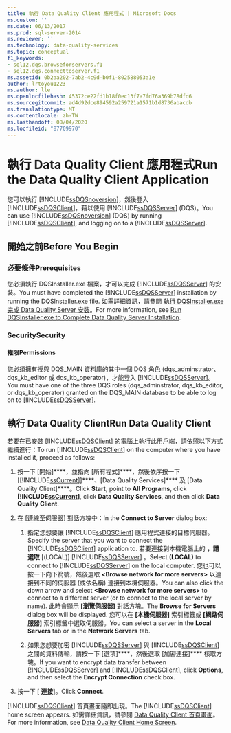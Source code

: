 ```yaml
---
title: 執行 Data Quality Client 應用程式 | Microsoft Docs
ms.custom: ''
ms.date: 06/13/2017
ms.prod: sql-server-2014
ms.reviewer: ''
ms.technology: data-quality-services
ms.topic: conceptual
f1_keywords:
- sql12.dqs.browseforservers.f1
- sql12.dqs.connecttoserver.f1
ms.assetid: 0b2aa202-7ab2-4c9d-b0f1-802588053a1e
author: lrtoyou1223
ms.author: lle
ms.openlocfilehash: 45372ce22fd1b18f0ec13f7a7fd76a369b78dfd6
ms.sourcegitcommit: ad4d92dce894592a259721a1571b1d8736abacdb
ms.translationtype: MT
ms.contentlocale: zh-TW
ms.lasthandoff: 08/04/2020
ms.locfileid: "87709970"
---
```

# <a name="run-the-data-quality-client-application"></a><span data-ttu-id="0b91a-102">執行 Data Quality Client 應用程式</span><span class="sxs-lookup"><span data-stu-id="0b91a-102">Run the Data Quality Client Application</span></span>
  <span data-ttu-id="0b91a-103">您可以執行 [!INCLUDE[ssDQSnoversion](../includes/ssdqsnoversion-md.md)]，然後登入 [!INCLUDE[ssDQSClient](../includes/ssdqsclient-md.md)]，藉以使用 [!INCLUDE[ssDQSServer](../includes/ssdqsserver-md.md)] (DQS)。</span><span class="sxs-lookup"><span data-stu-id="0b91a-103">You can use [!INCLUDE[ssDQSnoversion](../includes/ssdqsnoversion-md.md)] (DQS) by running [!INCLUDE[ssDQSClient](../includes/ssdqsclient-md.md)], and logging on to a [!INCLUDE[ssDQSServer](../includes/ssdqsserver-md.md)].</span></span>  
  
##  <a name="before-you-begin"></a><a name="BeforeYouBegin"></a> <span data-ttu-id="0b91a-104">開始之前</span><span class="sxs-lookup"><span data-stu-id="0b91a-104">Before You Begin</span></span>  
  
###  <a name="prerequisites"></a><a name="Prerequisites"></a> <span data-ttu-id="0b91a-105">必要條件</span><span class="sxs-lookup"><span data-stu-id="0b91a-105">Prerequisites</span></span>  
 <span data-ttu-id="0b91a-106">您必須執行 DQSInstaller.exe 檔案，才可以完成 [!INCLUDE[ssDQSServer](../includes/ssdqsserver-md.md)] 的安裝。</span><span class="sxs-lookup"><span data-stu-id="0b91a-106">You must have completed the [!INCLUDE[ssDQSServer](../includes/ssdqsserver-md.md)] installation by running the DQSInstaller.exe file.</span></span> <span data-ttu-id="0b91a-107">如需詳細資訊，請參閱 [執行 DQSInstaller.exe 完成 Data Quality Server 安裝](install-windows/run-dqsinstaller-exe-to-complete-data-quality-server-installation.md)。</span><span class="sxs-lookup"><span data-stu-id="0b91a-107">For more information, see [Run DQSInstaller.exe to Complete Data Quality Server Installation](install-windows/run-dqsinstaller-exe-to-complete-data-quality-server-installation.md).</span></span>  
  
###  <a name="security"></a><a name="Security"></a> <span data-ttu-id="0b91a-108">Security</span><span class="sxs-lookup"><span data-stu-id="0b91a-108">Security</span></span>  
  
####  <a name="permissions"></a><a name="Permissions"></a> <span data-ttu-id="0b91a-109">權限</span><span class="sxs-lookup"><span data-stu-id="0b91a-109">Permissions</span></span>  
 <span data-ttu-id="0b91a-110">您必須擁有授與 DQS_MAIN 資料庫的其中一個 DQS 角色 (dqs_adminstrator、dqs_kb_editor 或 dqs_kb_operator)，才能登入 [!INCLUDE[ssDQSServer](../includes/ssdqsserver-md.md)]。</span><span class="sxs-lookup"><span data-stu-id="0b91a-110">You must have one of the three DQS roles (dqs_adminstrator, dqs_kb_editor, or dqs_kb_operator) granted on the DQS_MAIN database to be able to log on to [!INCLUDE[ssDQSServer](../includes/ssdqsserver-md.md)].</span></span>  
  
##  <a name="run-data-quality-client"></a><a name="Run"></a><span data-ttu-id="0b91a-111">執行 Data Quality Client</span><span class="sxs-lookup"><span data-stu-id="0b91a-111">Run Data Quality Client</span></span>  
 <span data-ttu-id="0b91a-112">若要在已安裝 [!INCLUDE[ssDQSClient](../includes/ssdqsclient-md.md)] 的電腦上執行此用戶端，請依照以下方式繼續進行：</span><span class="sxs-lookup"><span data-stu-id="0b91a-112">To run [!INCLUDE[ssDQSClient](../includes/ssdqsclient-md.md)] on the computer where you have installed it, proceed as follows:</span></span>  
  
1.  <span data-ttu-id="0b91a-113">按一下 [開始]\*\*\*\*，並指向 [所有程式]\*\*\*\*，然後依序按一下 [[!INCLUDE[ssCurrent](../includes/sscurrent-md.md)]]\*\*\*\*、[Data Quality Services]\*\*\*\* 及 [Data Quality Client]\*\*\*\*。</span><span class="sxs-lookup"><span data-stu-id="0b91a-113">Click **Start**, point to **All Programs**, click **[!INCLUDE[ssCurrent](../includes/sscurrent-md.md)]**, click **Data Quality Services**, and then click **Data Quality Client**.</span></span>  
  
2.  <span data-ttu-id="0b91a-114">在 [連線至伺服器] 對話方塊中：</span><span class="sxs-lookup"><span data-stu-id="0b91a-114">In the **Connect to Server** dialog box:</span></span>  
  
    1.  <span data-ttu-id="0b91a-115">指定您想要讓 [!INCLUDE[ssDQSClient](../includes/ssdqsclient-md.md)] 應用程式連接的目標伺服器。</span><span class="sxs-lookup"><span data-stu-id="0b91a-115">Specify the server that you want to connect the [!INCLUDE[ssDQSClient](../includes/ssdqsclient-md.md)] application to.</span></span> <span data-ttu-id="0b91a-116">若要連接到本機電腦上的 **，請選取** [(LOCAL)] [!INCLUDE[ssDQSServer](../includes/ssdqsserver-md.md)] 。</span><span class="sxs-lookup"><span data-stu-id="0b91a-116">Select **(LOCAL)** to connect to [!INCLUDE[ssDQSServer](../includes/ssdqsserver-md.md)] on the local computer.</span></span> <span data-ttu-id="0b91a-117">您也可以按一下向下箭號，然後選取 **\<Browse network for more servers>** 以連接到不同的伺服器 (或依名稱) 連接到本機伺服器。</span><span class="sxs-lookup"><span data-stu-id="0b91a-117">You can also click the down arrow and select **\<Browse network for more servers>** to connect to a different server (or to connect to the local server by name).</span></span> <span data-ttu-id="0b91a-118">此時會顯示 **[瀏覽伺服器]** 對話方塊。</span><span class="sxs-lookup"><span data-stu-id="0b91a-118">The **Browse for Servers** dialog box will be displayed.</span></span> <span data-ttu-id="0b91a-119">您可以在 **[本機伺服器]** 索引標籤或 **[網路伺服器]** 索引標籤中選取伺服器。</span><span class="sxs-lookup"><span data-stu-id="0b91a-119">You can select a server in the **Local Servers** tab or in the **Network Servers** tab.</span></span>  
  
    2.  <span data-ttu-id="0b91a-120">如果您想要加密 [!INCLUDE[ssDQSServer](../includes/ssdqsserver-md.md)] 與 [!INCLUDE[ssDQSClient](../includes/ssdqsclient-md.md)] 之間的資料傳輸，請按一下 [選項]\*\*\*\*，然後選取 [加密連接]\*\*\*\* 核取方塊。</span><span class="sxs-lookup"><span data-stu-id="0b91a-120">If you want to encrypt data transfer between [!INCLUDE[ssDQSServer](../includes/ssdqsserver-md.md)] and [!INCLUDE[ssDQSClient](../includes/ssdqsclient-md.md)], click **Options**, and then select the **Encrypt Connection** check box.</span></span>  
  
3.  <span data-ttu-id="0b91a-121">按一下 [ **連接**]。</span><span class="sxs-lookup"><span data-stu-id="0b91a-121">Click **Connect**.</span></span>  
  
 <span data-ttu-id="0b91a-122">[!INCLUDE[ssDQSClient](../includes/ssdqsclient-md.md)] 首頁畫面隨即出現。</span><span class="sxs-lookup"><span data-stu-id="0b91a-122">The [!INCLUDE[ssDQSClient](../includes/ssdqsclient-md.md)] home screen appears.</span></span> <span data-ttu-id="0b91a-123">如需詳細資訊，請參閱 [Data Quality Client 首頁畫面](../../2014/data-quality-services/data-quality-client-home-screen.md)。</span><span class="sxs-lookup"><span data-stu-id="0b91a-123">For more information, see [Data Quality Client Home Screen](../../2014/data-quality-services/data-quality-client-home-screen.md).</span></span>  
  
  
